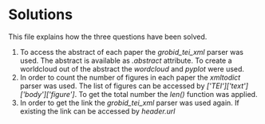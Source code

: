 # Solutions
This file explains how the three questions have been solved.

1. To access the abstract of each paper the *grobid_tei_xml* parser was used. The abstract is available as *.abstract* attribute. To create a worldcloud out of the abstract the *wordcloud* and *pyplot* were used.
2. In order to count the number of figures in each paper the *xmltodict* parser was used. The list of figures can be accessed by *['TEI']['text']['body']['figure']*. To get the total number the *len()* function was applied.
3. In order to get the link the *grobid_tei_xml* parser was used again. If existing the link can be accessed by *header.url* 